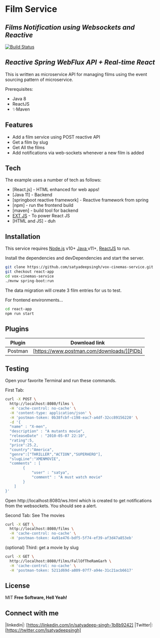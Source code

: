 # Film Service
## _Films Notification using Websockets and Reactive_

[![Build Status](https://travis-ci.org/joemccann/dillinger.svg?branch=master)](https://travis-ci.org/joemccann/dillinger)

## _Reactive Spring WebFlux API + Real-time React_

This is written as microservice API for managing films using the event sourcing pattern of microservice.

Prerequisites: 
- Java 8
- ReactJS
- ✨Maven
## Features

- Add a film service using POST reactive API
- Get a film by slug
- Get All the films
- Add notifications via web-sockets whenever a new film is added

## Tech

The example uses a number of tech as follows:

- [React.js] - HTML enhanced for web apps!
- [Java 11] - Backend
- [springboot reactive framework] - Reactive framework from spring 
- [npm] - run the frontend build
- [maven] - build tool for backend
- [EXT JS](https://www.sencha.com) - To power React JS
- [HTML and JS] - duh


## Installation

This service requires [Node.js](https://nodejs.org/) v10+  [Java ](https://www.oracle.com/ae/java/technologies/javase-jdk11-downloads.html)v11+, [ReactJS](https://reactjs.org) to run.

Install the dependencies and devDependencies and start the server.

```sh 
git clone https://github.com/satyadeepsingh/vox-cinemas-service.git
git checkout react-app
cd vox-cinemas-service
./mvnw spring-boot:run
```
The data migration will create 3 film entries for us to test.

For frontend environments...

```sh
cd react-app
npm run start
```

## Plugins


| Plugin | Download link |
| ------ | ------ |
| Postman | [https://www.postman.com/downloads/][PlDb] |


## Testing


Open your favorite Terminal and run these commands.

First Tab:

```sh
curl -X POST \
  http://localhost:8080/films \
  -H 'cache-control: no-cache' \
  -H 'content-type: application/json' \
  -H 'postman-token: 0b38fcbf-c198-eac7-a4df-32cc89156220' \
  -d '{
  "name" : "X-men",
  "description" : "A mutants movie",
  "releaseDate" : "2010-05-07 22:10",
  "rating":5,
  "price":25.2,
  "country":"America",
  "genre":["THRILLER","ACTION","SUPERHERO"],
  "slugLine":"XMENMOVIE",
  "comments" : [
	  	{
	  		"user" : "satya",
	  		"comment" : "A must watch movie"
	  	}
  	] 
}'
```
Open http://localhost:8080/ws.html which is created to get notifications from the websockets. You should see a alert. 

Second Tab: See The movies

```sh
curl -X GET \
  http://localhost:8080/films \
  -H 'cache-control: no-cache' \
  -H 'postman-token: 4a91e476-bdf5-5f74-ef39-af3d47a853eb'
```

(optional) Third: get a movie by slug

```sh
curl -X GET \
  http://localhost:8080/films/FallOfTheRamGarh \
  -H 'cache-control: no-cache' \
  -H 'postman-token: 5211d69d-a809-07f7-a94e-31c21acb6617'
```

## License

MIT
**Free Software, Hell Yeah!**
## Connect with me
   |linkedin|: [https://linkedin.com/in/satyadeep-singh-1b8b9242]
   |Twitter|: [https://twitter.com/Isatyadeepsingh]
  
